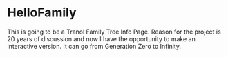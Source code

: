 # HelloFamily
This is going to be a Tranol Family Tree Info Page.
Reason for the project is 20 years of discussion and now I have the opportunity to make an interactive version.
It can go from Generation Zero to Infinity.
